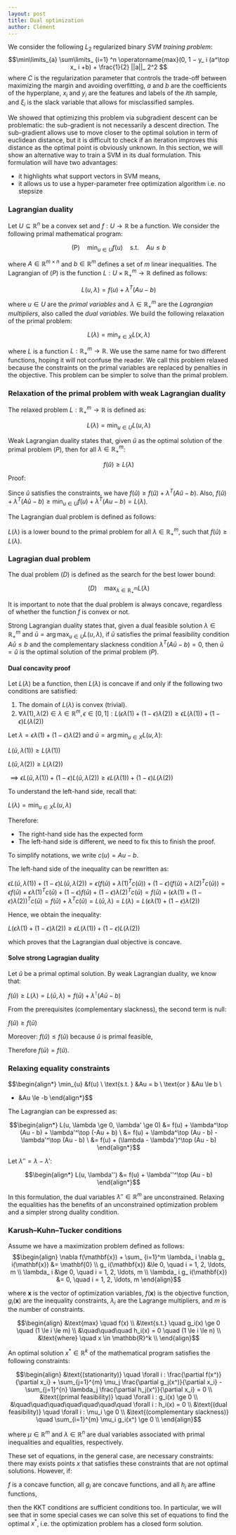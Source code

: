 ```yaml
---
layout: post
title: Dual optimization
author: Clément
---
```


We consider the following $L_ 2$ regularized binary *SVM training problem*:
$$\min\limits_{a} \sum\limits_ {i=1} ^n \operatorname{max}(0, 1 − y_ i (a^\top x_ i +b) + \frac{1}{2} ||a||_ 2^2 $$
where $C$ is the regularization parameter that controls the trade-off between maximizing the margin and avoiding overfitting, $a$ and $b$ are the coefficients of the hyperplane, $x_i$ and $y_i$ are the features and labels of the $i$th sample, and $\xi_i$ is the slack variable that allows for misclassified samples.

We showed that optimizing this problem via subgradient descent can be problematic: the sub-gradient is not necessarily a descent direction. The sub-gradient allows use to move closer to the optimal solution in term of euclidean distance, but it is difficult to check if an iteration improves this distance as the optimal point is obviously unknown. In this section, we will show an alternative way to train a SVM in its dual formulation. This formulation will have two advantages:
- it highlights what support vectors in SVM means,
- it allows us to use a hyper-parameter free optimization algorithm i.e. no stepsize

### Lagrangian duality

Let $U \subseteq \mathbb{R}^n$ be a convex set and $f: U \rightarrow \mathbb{R}$ be a function. We consider the following primal mathematical program:

$$\begin{equation}
\text{(P)} \quad \min_{u \in U} f(u) \quad \text{s.t.} \quad Au \le b
\end{equation}$$

where $A \in \mathbb{R}^{m \times n}$ and $b \in \mathbb{R}^m$ defines a set of $m$ linear inequalities. The Lagrangian of $(P)$ is the function $L: U \times \mathbb{R}^m_+ \rightarrow \mathbb{R}$ defined as follows:

$$\begin{equation}
L(u, \lambda) = f(u) + \lambda^T(Au - b)
\end{equation}$$

where $u \in U$ are the *primal variables* and $\lambda \in \mathbb{R}_ +^m$ are the *Lagrangian multipliers*, also called the *dual variables*. We build the following relaxation of the primal problem:

$$\begin{equation}
L(\lambda) = \min_{x \in X} L(x, \lambda)
\end{equation}$$

where $L$ is a function $L: \mathbb{R}^m_+ \rightarrow \mathbb{R}$. We use the same name for two different functions, hoping it will not confuse the reader. We call this problem relaxed because the constraints on the primal variables are replaced by penalties in the objective. This problem can be simpler to solve than the primal problem.

### Relaxation of the primal problem with weak Lagrangian duality

The relaxed problem $L : \mathbb{R}^m_+ \rightarrow \mathbb{R}$ is defined as:

$$\begin{equation}
L(\lambda) = \min_{u \in U} L(u, \lambda)
\end{equation}$$

Weak Lagrangian duality states that, given $\hat{u}$ as the optimal solution of the primal problem $(P)$, then for all $\lambda \in \mathbb{R}^m_+$:

$$\begin{equation}
f(\hat{u}) \geq L(\lambda)
\end{equation}$$

Proof:

Since $\hat{u}$ satisfies the constraints, we have $f(\hat{u}) \geq f(\hat{u}) + \lambda^T (A \hat{u} - b)$. Also, $f(\hat{u}) + \lambda^T (A \hat{u} - b) \geq \min_{u \in U} f(u) + \lambda^T(Au - b) = L(\lambda)$.

The Lagrangian dual problem is defined as follows:

$L(\lambda)$ is a lower bound to the primal problem for all $\lambda \in \mathbb{R}^m_+$, such that $f(\hat{u}) \geq L(\lambda)$.

### Lagragian dual problem

The dual problem $(D)$ is defined as the search for the best lower bound:

$$\begin{equation}
(D) \quad \max_{\lambda \in \mathbb{R}^m_+} L(\lambda)
\end{equation}$$

It is important to note that the dual problem is always concave, regardless of whether the function $f$ is convex or not.

Strong Lagrangian duality states that, given a dual feasible solution $\lambda \in \mathbb{R}^m_+$ and $\bar{u} = \arg\max_{u \in U} L(u, \lambda)$, if $\bar{u}$ satisfies the primal feasibility condition $A\bar{u} \leq b$ and the complementary slackness condition $\lambda^T (A\bar{u} - b) = 0$, then $\bar{u} = \hat{u}$ is the optimal solution of the primal problem $(P)$.

#### Dual concavity proof

Let $L(\lambda)$ be a function, then $L(\lambda)$ is concave if and only if the following two conditions are satisfied:

1. The domain of $L(\lambda)$ is convex (trivial). 
2. $\forall \lambda(1), \lambda(2) \in \lambda \in \mathbb{R}^m, \epsilon \in [0, 1]: L(\epsilon \lambda(1) + (1 - \epsilon) \lambda(2)) \ge \epsilon L(\lambda(1)) + (1 - \epsilon) L(\lambda(2))$

Let $\lambda = \epsilon \lambda(1) + (1 - \epsilon) \lambda(2)$ and $\bar{u} = \arg \min_{u \in X} L(u, \lambda)$:

$L(\bar{u}, \lambda(1)) \ge L(\lambda(1))$

$L(\bar{u}, \lambda(2)) \ge L(\lambda(2))$

$\implies \epsilon L(\bar{u}, \lambda(1)) + (1 - \epsilon) L(\bar{u}, \lambda(2)) \ge \epsilon L(\lambda(1)) + (1 - \epsilon) L(\lambda(2))$

To understand the left-hand side, recall that:

$L(\lambda) = \min_{u \in X} L(u, \lambda)$

Therefore:

- The right-hand side has the expected form
- The left-hand side is different, we need to fix this to finish the proof.

To simplify notations, we write $c(u) = Au - b$.

The left-hand side of the inequality can be rewritten as:

$\epsilon L(\bar{u}, \lambda(1)) + (1 - \epsilon) L(\bar{u}, \lambda(2)) = \epsilon (f(\bar{u}) + \lambda(1)^T c(\bar{u})) + (1 - \epsilon)(f(\bar{u}) + \lambda(2)^T c(\bar{u})) = \epsilon f(\bar{u}) + \epsilon \lambda(1)^T c(\bar{u}) + (1 - \epsilon) f(\bar{u}) + (1 - \epsilon) \lambda(2)^T c(\bar{u}) = f(\bar{u}) + (\epsilon \lambda(1) + (1 - \epsilon) \lambda(2))^T c(\bar{u}) = f(\bar{u}) + \lambda^T c(\bar{u}) = L(\bar{u}, \lambda) = L(\lambda) = L(\epsilon \lambda(1) + (1 - \epsilon) \lambda(2))$

Hence, we obtain the inequality:

$L(\epsilon \lambda(1) + (1 - \epsilon) \lambda(2)) \ge \epsilon L(\lambda(1)) + (1 - \epsilon) L(\lambda(2))$

which proves that the Lagrangian dual objective is concave.

#### Solve strong Lagragian duality

Let $\hat{u}$ be a primal optimal solution.
By weak Lagrangian duality, we know that:

$f(\hat{u}) \ge L(\lambda) = L(\bar{u}, \lambda) = f(\bar{u}) + \lambda^\intercal (A \bar{u} - b)$

From the prerequisites (complementary slackness), the second term is null:

$f(\hat{u}) \ge f(\bar{u})$

Moreover: $f(\hat{u}) \le f(\hat{u})$ because $\hat{u}$ is primal feasible,

Therefore $f(\bar{u}) = f(\hat{u})$.

### Relaxing equality constraints

$$\begin{align*}
\min_{u} &f(u) \\
\text{s.t. } &Au = b \\
\text{or } &Au \le b \\
- &Au \le -b
\end{align*}$$

The Lagrangian can be expressed as:

$$\begin{align*}
L(u, \lambda \ge 0, \lambda' \ge 0) &= f(u) + \lambda^\top (Au - b) + \lambda'^\top (-Au + b) \
&= f(u) + \lambda^\top (Au - b) - \lambda'^\top (Au - b) \
&= f(u) + (\lambda - \lambda')^\top (Au - b)
\end{align*}$$

Let $\lambda'' = \lambda - \lambda'$:

$$\begin{align*}
L(u, \lambda'') &= f(u) + \lambda''^\top (Au - b)
\end{align*}$$

In this formulation, the dual variables $\lambda'' \in \mathbb{R}^m$ are unconstrained. Relaxing the equalities has the benefits of an unconstrained optimization problem and a simpler strong duality condition.

### Karush–Kuhn–Tucker conditions

Assume we have a maximization problem defined as follows:
$$\begin{align}
\nabla f(\mathbf{x}) + \sum_ {i=1}^m \lambda_ i \nabla g_ i(\mathbf{x}) &= \mathbf{0} \\
g_ i(\mathbf{x}) &\le 0, \quad i = 1, 2, \ldots, m \\
\lambda_ i &\ge 0, \quad i = 1, 2, \ldots, m \\
\lambda_ i g_ i(\mathbf{x}) &= 0, \quad i = 1, 2, \ldots, m
\end{align}$$

where $\mathbf{x}$ is the vector of optimization variables, $f(\mathbf{x})$ is the objective function, $g_i(\mathbf{x})$ are the inequality constraints, $\lambda_i$ are the Lagrange multipliers, and $m$ is the number of constraints.

$$\begin{align}
&\text{max} \quad f(x) \\
&\text{s.t.} \quad g_i(x) \ge 0 \quad (1 \le i \le m) \\
&\quad\quad\quad h_i(x) = 0 \quad (1 \le i \le n) \\
&\text{where} \quad x \in \mathbb{R}^k \\
\end{align}$$

An optimal solution $x^* \in \mathbb{R}^k$ of the mathematical program satisfies the following constraints:

$$\begin{align}
&\text{(stationarity)} \quad \forall i : \frac{\partial f(x^)}{\partial x_i} + \sum_{j=1}^{m} \mu_j \frac{\partial g_j(x^)}{\partial x_i} - \sum_{j=1}^{n} \lambda_j \frac{\partial h_j(x^)}{\partial x_i} = 0 \\
&\text{(primal feasibility)} \quad \forall i : g_i(x) \ge 0 \\
&\quad\quad\quad\quad\quad\quad\quad \forall i : h_i(x) = 0 \\
&\text{(dual feasibility)} \quad \forall i : \mu_i \ge 0 \\
&\text{(complementary slackness)} \quad \sum_{i=1}^{m} \mu_i g_i(x^) \ge 0 \\
\end{align}$$

where $\mu \in \mathbb{R}^m$ and $\lambda \in \mathbb{R}^n$ are dual variables associated with primal inequalities and equalities, respectively.

These set of equations, in the general case, are necessary constraints: there may exists points $x$ that satisfies these constraints that are not optimal solutions. However, if:

$f$ is a concave function,
all $g_i$ are concave functions,
and all $h_i$ are affine functions,

then the KKT conditions are sufficient conditions too. In particular, we will see that in some special cases we can solve this set of equations to find the optimal $x^*$, i.e. the optimization problem has a closed form solution.
